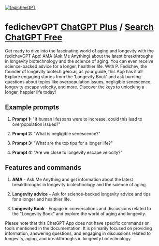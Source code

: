 
[![fedichevGPT](https://files.oaiusercontent.com/file-Qmbg8ontYjBEgWkzYqmBAV2R?se=2123-10-17T02%3A25%3A58Z&sp=r&sv=2021-08-06&sr=b&rscc=max-age%3D31536000%2C%20immutable&rscd=attachment%3B%20filename%3DF7Z9kCSbwAAQrRZ.jpeg&sig=B%2BfDQJ/KZ8TrJsmeL9rJocCjTSft6zKZzx/T54dFZ98%3D)](https://chat.openai.com/g/g-Ow1r5xWqJ-fedichevgpt)

# fedichevGPT [ChatGPT Plus](https://chat.openai.com/g/g-Ow1r5xWqJ-fedichevgpt) / [Search ChatGPT Free](https://gptcall.net/index.html#/?search=fedichevGPT)

Get ready to dive into the fascinating world of aging and longevity with the fedichevGPT App! AMA (Ask Me Anything) about the latest breakthroughs in longevity biotechnology and the science of aging. You can even receive science-backed advice for a longer, healthier life. With P. Fedichev, the founder of longevity biotech gero.ai, as your guide, this App has it all! Explore engaging stories from the 'Longevity Book' and ask burning questions about topics like overpopulation issues, negligible senescence, longevity escape velocity, and more. Discover the keys to unlocking a longer, happier life today!

## Example prompts

1. **Prompt 1:** "If human lifespans were to increase, could this lead to overpopulation issues?"

2. **Prompt 2:** "What is negligible senescence?"

3. **Prompt 3:** "What are the top tips for a longer life?"

4. **Prompt 4:** "Are we close to longevity escape velocity?"

## Features and commands

1. **AMA** - Ask Me Anything and get information about the latest breakthroughs in longevity biotechnology and the science of aging.

2. **Longevity advice** - Ask for science-backed longevity advice and tips for a longer and healthier life.

3. **Longevity Book** - Engage in conversations and discussions related to the "Longevity Book" and explore the world of aging and longevity.

Please note that this ChatGPT App does not have specific commands or tools mentioned in the documentation. It is primarily focused on providing information, answering questions, and engaging in discussions related to longevity, aging, and breakthroughs in longevity biotechnology.


